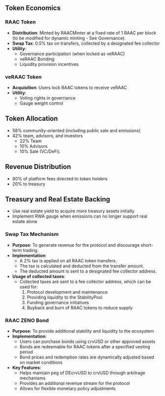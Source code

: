 
## Token Economics

### RAAC Token
- **Distribution**: Minted by RAACMinter at a fixed rate of 1 RAAC per block (to be modified for dynamic minting - See Governance).
- **Swap Tax**: 0.5% tax on transfers, collected by a designated fee collector
- **Utility**:
  - Governance participation (when locked as veRAAC)
  - veRAAC Bonding
  - Liquidity provision incentives

### veRAAC Token
- **Acquisition**: Users lock RAAC tokens to receive veRAAC
- **Utility**:
  - Voting rights in governance
  - Gauge weight control

## Token Allocation

- 58% community-oriented (including public sale and emissions)
- 42% team, advisors, and investors
  - 22% Team
  - 10% Advisors
  - 10% Sale (VC/DeFi).

## Revenue Distribution
- 80% of platform fees directed to token holders
- 20% to treasury

## Treasury and Real Estate Backing
- Use real estate yield to acquire more treasury assets initially
- Implement RWA gauge when emissions can no longer support real estate alone


### Swap Tax Mechanism
- **Purpose**: To generate revenue for the protocol and discourage short-term trading.
- **Implementation**:
  - A 2% tax is applied on all RAAC token transfers.
  - The tax is calculated and deducted from the transfer amount.
  - The deducted amount is sent to a designated fee collector address.
- **Usage of collected taxes**: 
  - Collected taxes are sent to a fee collector address, which can be used for:
    1. Protocol development and maintenance
    2. Providing liquidity to the StabilityPool
    3. Funding governance initiatives
    4. Buyback and burn of RAAC tokens to reduce supply

### RAAC ZENO Bond
- **Purpose**: To provide additional stability and liquidity to the ecosystem
- **Implementation**:
  - Users can purchase bonds using crvUSD or other approved assets
  - Bonds are redeemable for RAAC tokens after a specified vesting period
  - Bond prices and redemption rates are dynamically adjusted based on market conditions
- **Key Features**:
  - Helps maintain peg of DEcrvUSD to crvUSD through arbitrage mechanisms
  - Provides an additional revenue stream for the protocol
  - Allows for flexible monetary policy adjustments
